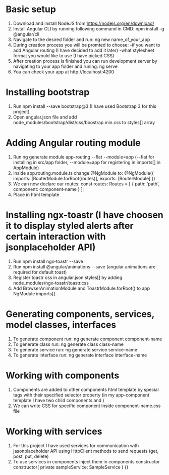 # Basic setup
1. Download and install NodeJS from https://nodejs.org/en/download/
2. Install Angular CLI by running following command in CMD: npm install -g @angular/cli
3. Navigate to the desired folder and run: ng new name_of_your_app
4. During creation process you will be promted to choose:
  -if you want to add Angular routing (I have decided to add it later)
  -what stylesheet format you would like to use (I have picked CSS)
5. After creation process is finished you can run development server by navigating to your app folder and runing: ng serve
6. You can check your app at http://localhost:4200

# Installing bootstrap
1. Run npm install --save bootstrap@3 (I have used Bootstrap 3 for this project)
2. Open angular.json file and add node_modules/bootstrap/dist/css/boostrap.min.css to styles[] array

# Adding Angular routing module
1. Run ng generate module app-routing --flat --module=app (--flat for installing in src/app folder, --module=app for registering in imports[] in AppModule)
2. Inside app.routing.module.ts change @NgModule to: 
   @NgModule({
     imports: [RouterModule.forRoot(routes)],
     exports: [RouterModule]
   })
3. We can now declare our routes:
   const routes: Routes = [
     { path: 'path', component: component-name }
   ];
4. Place <router-outlet></router-outlet> in html template

# Installing ngx-toastr (I have choosen it to display styled alerts after certain interaction with jsonplaceholder API)
1. Run npm install ngx-toastr --save
2. Run npm install @angular/animations --save (angular animations are required for default toast)
3. Register toastr css in angular.json styles[] by adding node_modules/ngx-toastr/toastr.css
4. Add BrowserAnimationModule and ToastrModule.forRoot() to app NgModule imports[] 

# Generating components, services, model classes, interfaces
1. To generate component run: ng generate component component-name
2. To generate class run: ng generate class class-name
3. To generate service run: ng generate service service-name
4. To generate interface run: ng generate interface interface-name

# Working with components
1. Components are added to other components html template by special tags with their specified selector property
   (in my app-component template I have two child components <app-post></app-post> and <app-comment></app-comment>)
2. We can write CSS for specific component inside component-name.css file

# Working with services
1. For this project I have used services for communication with jasonplaceholder API using HttpClient methods to send requests (get, post, put, delete)
2. To use services in components inject them in components constructor
   constructor(
     private sampleService: SampleService
   ) {}
